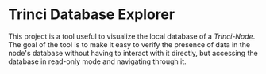 # Trinci Database Explorer
This project is a tool useful to visualize the local database of a _Trinci-Node_. The goal of the tool is to make it easy to verify the presence of data in the node's database without having to interact with it directly, but accessing the database in read-only mode and navigating through it.   
